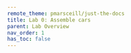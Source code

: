 ```yaml
---
remote_theme: pmarsceill/just-the-docs
title: Lab 0: Assemble cars
parent: Lab Overview
nav_order: 1
has_toc: false
---
```


